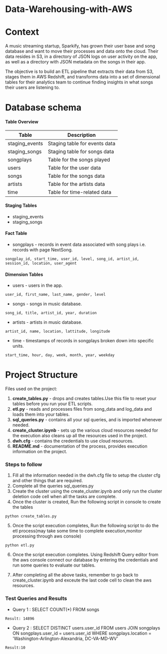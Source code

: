 # Data-Warehousing-with-AWS

# Context

A music streaming startup, Sparkify, has grown their user base and song database and want to move their processes and data onto the cloud. Their data resides in S3, in a directory of JSON logs on user activity on the app, as well as a directory with JSON metadata on the songs in their app.

The objective is to build an ETL pipeline that extracts their data from S3, stages them in AWS Redshift, and transforms data into a set of dimensional tables for their analytics team to continue finding insights in what songs their users are listening to.

# Database schema

#### Table Overview

| Table | Description |
| --- | --- | 
| staging_events | Staging table for events data |
| staging_songs | Staging table for songs data|
| songplays | Table for the songs played |
| users | Table for the user data |
| songs | Table for the songs data |
| artists | Table for the artists data |
| time | Table for time-related data |


#### Staging Tables
- staging_events
- staging_songs

####  Fact Table
- songplays - records in event data associated with song plays i.e. records with page NextSong.  

`songplay_id, start_time, user_id, level, song_id, artist_id, session_id, location, user_agent`

#### Dimension Tables
- users - users in the app.  

`user_id, first_name, last_name, gender, level`
- songs - songs in music database. 

`song_id, title, artist_id, year, duration`
- artists - artists in music database.

`artist_id, name, location, lattitude, longitude`
- time - timestamps of records in songplays broken down into specific units. 

`start_time, hour, day, week, month, year, weekday`


# Project Structure
Files used on the project:

1. **create_tables.py** - drops and creates tables.Use this file to reset your tables before you run your ETL scripts.
2. **etl.py** - reads and processes files from song_data and log_data and loads them into your tables.
3. **sql_queries.py**  - contains all your sql queries, and is imported whenever needed.
4. **create_cluster.ipynb** - sets up the various cloud resources needed for the execution also cleans up all the resources used in the project. 
5. **dwh.cfg** - contains the credentials to use cloud resources.
6. **README.md** - documentation of the process, provides execution information on the project.

### Steps to follow

1. Fill all the information needed in the dwh.cfg file to setup the cluster cfg and other things that are required.
2. Complete all the queries sql_queries.py
3. Create the cluster using the create_cluster.ipynb and only run the cluster deletion code cell when all the tasks are complete.
4. Once the cluster is created, Run the following script in console to create the tables
```
python create_tables.py
```
5. Once the script execution completes, Run the following script to do the etl process(may take some time to complete execution,monitor processing through aws console)
```
python etl.py
```
6. Once the script execution completes. Using Redshift Query editor from the aws console connect our database by entering the credentials and run some queries to evaluate our tables. 

7. After completing all the above tasks, remember to go back to create_cluster.ipynb and exceute the last code cell to clean the aws resources.

### Test Queries and Results

- Query 1 : SELECT COUNT(*) FROM songs

`Result: 14896`

- Query 2 : SELECT DISTINCT users.user_id FROM users JOIN songplays ON songplays.user_id = users.user_id WHERE songplays.location = 'Washington-Arlington-Alexandria, DC-VA-MD-WV'

`Result:10`
